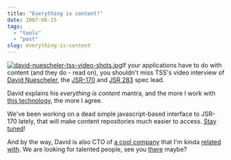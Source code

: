 ```yaml
---
title: "Everything is content!"
date: 2007-06-15
tags: 
  - "tools"
  - "post"
slug: everything-is-content
---
```


[![david-nuescheler-tss-video-shots.jpg](/assets/images/movable-type-blog-archives/david-nuescheler-tss-video-shots.jpg)](http://www.theserverside.com/news/thread.tss?thread_id=45763)If your applications have to do with content (and they do - read on), you shouldn't miss TSS's video interview of [David Nuescheler](http://www.theserverside.com/news/thread.tss?thread_id=45763), the [JSR-170](http://jcp.org/en/jsr/detail?id=170) and [JSR 283](http://jcp.org/en/jsr/detail?id=283) spec lead.

David explains his _everything is content_ mantra, and the more I work with [this technology](http://jackrabbit.apache.org/), the more I agree.

We've been working on a dead simple javascript-based interface to JSR-170 lately, that will make content repositories much easier to access. [Stay tuned](http://jazoon.com/en/conference/presentationdetails.html?type=sid&detail=401)!

And by the way, David is also CTO of [a cool company](http://www.day.com/) that I'm kinda [related with](http://codeconsult.ch/bertrand/archives/000769.html). We are looking for talented people, see you [there](http://www.day.com/site/en/index/jobs.html) maybe?
